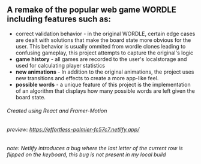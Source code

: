 ## A remake of the popular web game WORDLE including features such as:
* correct validation behavior - in the original WORDLE, certain edge cases are dealt with solutions that make the board state more obvious for the user. This behavior is usually ommited from wordle clones leading to confusing gameplay, this project attempts to capture the original's logic
* **game history** - all games are recorded to the user's localstorage and used for calculating player statistics
* **new animations** - In addition to the original animations, the project uses new transitions and effects to create a more app-like feel.
* **possible words** - a unique feature of this project is the implementation of an algorithm that displays how many possible words are left given the board state.

###### Created using React and Framer-Motion
###### preview: https://effortless-palmier-fc57c7.netlify.app/ 

###### note: Netlify introduces a bug where the last letter of the current row is flipped on the keyboard, this bug is not present in my local build
